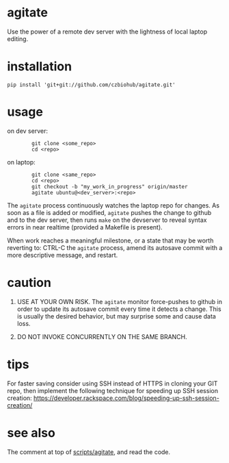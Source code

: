# agitate
Use the power of a remote dev server with the lightness of local laptop editing.


# installation

`pip install 'git+git://github.com/czbiohub/agitate.git'`


# usage

   on dev server:

```
        git clone <some_repo>
        cd <repo>
```

   on laptop:

```
        git clone <same_repo>
        cd <repo>
        git checkout -b "my_work_in_progress" origin/master
        agitate ubuntu@<dev_server>:<repo>
```

   The `agitate` process continuously watches the laptop repo for changes.  As soon as a file is added or modified, `agitate`
   pushes the change to github and to the dev server, then runs `make` on the devserver to reveal
   syntax errors in near realtime (provided a Makefile is present).

   When work reaches a meaningful milestone, or a state that may be worth reverting to:
   CTRL-C the `agitate` process, amend its autosave commit with a more descriptive
   message, and restart.


# caution

   1. USE AT YOUR OWN RISK.  The `agitate` monitor force-pushes to github in order to update
      its autosave commit every time it detects a change.  This is usually the
      desired behavior, but may surprise some and cause data loss.

   2. DO NOT INVOKE CONCURRENTLY ON THE SAME BRANCH.


# tips

For faster saving consider using SSH instead of HTTPS
in cloning your GIT repo, then implement the following
technique for speeding up SSH session creation:
https://developer.rackspace.com/blog/speeding-up-ssh-session-creation/


# see also

The comment at top of [scripts/agitate](scripts/agitate), and read the code.
